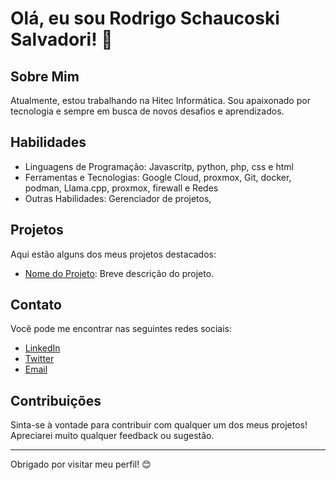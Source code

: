 # Olá, eu sou Rodrigo Schaucoski Salvadori! 👋

## Sobre Mim

Atualmente, estou trabalhando na Hitec Informática. Sou apaixonado por tecnologia e sempre em busca de novos desafios e aprendizados.

## Habilidades

- Linguagens de Programação: Javascritp, python, php, css  e html
- Ferramentas e Tecnologias: Google Cloud, proxmox, Git, docker, podman, Llama.cpp, proxmox, firewall e Redes
- Outras Habilidades: Gerenciador de projetos,

## Projetos

Aqui estão alguns dos meus projetos destacados:

- [Nome do Projeto](link-para-o-projeto): Breve descrição do projeto.

## Contato

Você pode me encontrar nas seguintes redes sociais:

- [LinkedIn](link-para-o-seu-linkedin)
- [Twitter](link-para-o-seu-twitter)
- [Email](mailto:seu-email@example.com)

## Contribuições

Sinta-se à vontade para contribuir com qualquer um dos meus projetos! Apreciarei muito qualquer feedback ou sugestão.

---

Obrigado por visitar meu perfil! 😊
